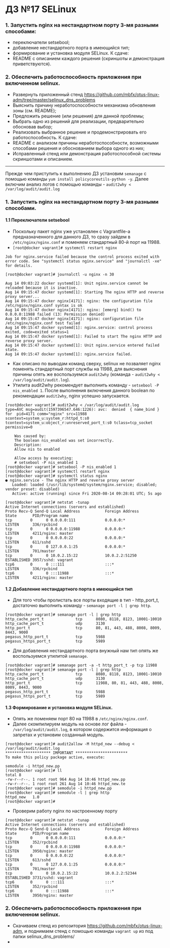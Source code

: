 # ДЗ №17 SELinux
### 1. Запустить nginx на нестандартном порту 3-мя разными способами:
- переключатели setsebool;
- добавление нестандартного порта в имеющийся тип;
- формирование и установка модуля SELinux.
К сдаче:
- README с описанием каждого решения (скриншоты и демонстрация приветствуются).

### 2. Обеспечить работоспособность приложения при включенном selinux.
- Развернуть приложенный стенд
https://github.com/mbfx/otus-linux-adm/tree/master/selinux_dns_problems
- Выяснить причину неработоспособности механизма обновления зоны (см. README);
- Предложить решение (или решения) для данной проблемы;
- Выбрать одно из решений для реализации, предварительно обосновав выбор;
- Реализовать выбранное решение и продемонстрировать его работоспособность.
К сдаче:
- README с анализом причины неработоспособности, возможными способами решения и обоснованием выбора одного из них;
- Исправленный стенд или демонстрация работоспособной системы скриншотами и описанием.
--------------------------------------------------------------------------------------------
Прежде чем приступить к выполнению ДЗ установим ```semanage``` с помощью команды ```yum install policycoreutils-python -y```. Далее включим анализ логов с помощью команды - ```audit2why < /var/log/audit/audit.log```

### 1. Запустить nginx на нестандартном порту 3-мя разными способами.

#### 1.1 Переключатели setsebool
  
- Поскольку пакет nginx уже установлен с Vagrantfile-a предназначенного для данного ДЗ, то сразу зайдем в ```/etc/nginx/nginx.conf``` и поменяем стандартный 80-й порт на 11988. 
- ```[root@docker vagrant]# systemctl restart nginx```

```Job for nginx.service failed because the control process exited with error code. See "systemctl status nginx.service" and "journalctl -xe" for details.```

```[root@docker vagrant]# journalctl -u nginx -n 30```

```-- Logs begin at Fri 2020-08-14 08:39:06 UTC, end at Fri 2020-08-14 09:15:49 UTC. --
Aug 14 09:03:22 docker systemd[1]: Unit nginx.service cannot be reloaded because it is inactive.
Aug 14 09:15:47 docker systemd[1]: Starting The nginx HTTP and reverse proxy server...
Aug 14 09:15:47 docker nginx[4171]: nginx: the configuration file /etc/nginx/nginx.conf syntax is ok
Aug 14 09:15:47 docker nginx[4171]: nginx: [emerg] bind() to 0.0.0.0:11988 failed (13: Permission denied)
Aug 14 09:15:47 docker nginx[4171]: nginx: configuration file /etc/nginx/nginx.conf test failed
Aug 14 09:15:47 docker systemd[1]: nginx.service: control process exited, code=exited status=1
Aug 14 09:15:47 docker systemd[1]: Failed to start The nginx HTTP and reverse proxy server.
Aug 14 09:15:47 docker systemd[1]: Unit nginx.service entered failed state.
Aug 14 09:15:47 docker systemd[1]: nginx.service failed.
```

- Как описано по выводам команд сверху, selinux не позваляет nginx поменять стандартный порт службы на 11988, для выяснения причины опять же воспользуемся ```audit2why``` (команда - ```audit2why < /var/log/audit/audit.log```). 
- Утилита audit2why рекомендует выполнить команду - ```setsebool -P nis_enabled 1```. После выполнения включения данного boolean по рекомендации ```audit2why```, nginx успешно запускается.
```
[root@docker vagrant]# audit2why < /var/log/audit/audit.log
type=AVC msg=audit(1597396547.646:1226): avc:  denied  { name_bind } for  pid=4171 comm="nginx" src=11988 scontext=system_u:system_r:httpd_t:s0 tcontext=system_u:object_r:unreserved_port_t:s0 tclass=tcp_socket permissive=0

	Was caused by:
	The boolean nis_enabled was set incorrectly. 
	Description:
	Allow nis to enabled

	Allow access by executing:
	# setsebool -P nis_enabled 1
[root@docker vagrant]# setsebool -P nis_enabled 1
[root@docker vagrant]# systemctl restart nginx
[root@docker vagrant]# systemctl status nginx
● nginx.service - The nginx HTTP and reverse proxy server
   Loaded: loaded (/usr/lib/systemd/system/nginx.service; disabled; vendor preset: disabled)
   Active: active (running) since Fri 2020-08-14 09:28:01 UTC; 5s ago
```
```
[root@docker vagrant]# netstat -tunap
Active Internet connections (servers and established)
Proto Recv-Q Send-Q Local Address           Foreign Address         State       PID/Program name    
tcp        0      0 0.0.0.0:111             0.0.0.0:*               LISTEN      336/rpcbind         
tcp        0      0 0.0.0.0:11988           0.0.0.0:*               LISTEN      4211/nginx: master  
tcp        0      0 0.0.0.0:22              0.0.0.0:*               LISTEN      611/sshd            
tcp        0      0 127.0.0.1:25            0.0.0.0:*               LISTEN      701/master          
tcp        0      0 10.0.2.15:22            10.0.2.2:51250          ESTABLISHED 3957/sshd: vagrant  
tcp6       0      0 :::111                  :::*                    LISTEN      336/rpcbind         
tcp6       0      0 :::11988                :::*                    LISTEN      4211/nginx: master  
```

#### 1.2 Добавление нестандартного порта в имеющийся тип

- Для того чтобы пролистать все порты входящие в тип - http_port_t, достаточно выполнить команду - ```semanage port -l | grep http```. 
```
[root@docker vagrant]# semanage port -l | grep http
http_cache_port_t              tcp      8080, 8118, 8123, 10001-10010
http_cache_port_t              udp      3130
http_port_t                    tcp      80, 81, 443, 488, 8008, 8009, 8443, 9000
pegasus_http_port_t            tcp      5988
pegasus_https_port_t           tcp      5989
```
- Для добавления нестандартного порта внужный нам тип опять же воспользуемся утилитой ```semanage```.
```
[root@docker vagrant]# semanage port -a -t http_port_t -p tcp 11988
[root@docker vagrant]# semanage port -l | grep http
http_cache_port_t              tcp      8080, 8118, 8123, 10001-10010
http_cache_port_t              udp      3130
http_port_t                    tcp      11988, 80, 81, 443, 488, 8008, 8009, 8443, 9000
pegasus_http_port_t            tcp      5988
pegasus_https_port_t           tcp      5989

```

#### 1.3 Формирование и установка модуля SELinux.

- Опять же поменяем порт 80 на 11988 в ```/etc/nginx/nginx.conf```. 
- Далее скомпилируем модуль на основе лог файла - ```/var/log/audit/audit.log```, в котором содержится информация о запретах и установим созданный модуль.
```
[root@docker vagrant]# audit2allow -M httpd_new --debug < /var/log/audit/audit.log
******************** IMPORTANT ***********************
To make this policy package active, execute:

semodule -i httpd_new.pp
[root@docker vagrant]# ll
total 8
-rw-r--r--. 1 root root 964 Aug 14 10:46 httpd_new.pp
-rw-r--r--. 1 root root 261 Aug 14 10:46 httpd_new.te
[root@docker vagrant]# semodule -i httpd_new.pp
[root@docker vagrant]# semodule -l | grep http
httpd_new	1.0
[root@docker vagrant]# 
```
- Проверим работу nginx по настроенному порту 
```
[root@docker vagrant]# netstat -tunap
Active Internet connections (servers and established)
Proto Recv-Q Send-Q Local Address           Foreign Address         State       PID/Program name    
tcp        0      0 0.0.0.0:111             0.0.0.0:*               LISTEN      352/rpcbind         
tcp        0      0 0.0.0.0:11988           0.0.0.0:*               LISTEN      3950/nginx: master  
tcp        0      0 0.0.0.0:22              0.0.0.0:*               LISTEN      613/sshd            
tcp        0      0 127.0.0.1:25            0.0.0.0:*               LISTEN      701/master          
tcp        0      0 10.0.2.15:22            10.0.2.2:52344          ESTABLISHED 3731/sshd: vagrant  
tcp6       0      0 :::111                  :::*                    LISTEN      352/rpcbind         
tcp6       0      0 :::11988                :::*                    LISTEN      3950/nginx: master  
```

### 2. Обеспечить работоспособность приложения при включенном selinux.
- Скачиваем стенд из репозитория https://github.com/mbfx/otus-linux-adm, и поднимаем стенд с помощью команды ```vagrant up``` из под папки selinux_dns_problems/
- 

